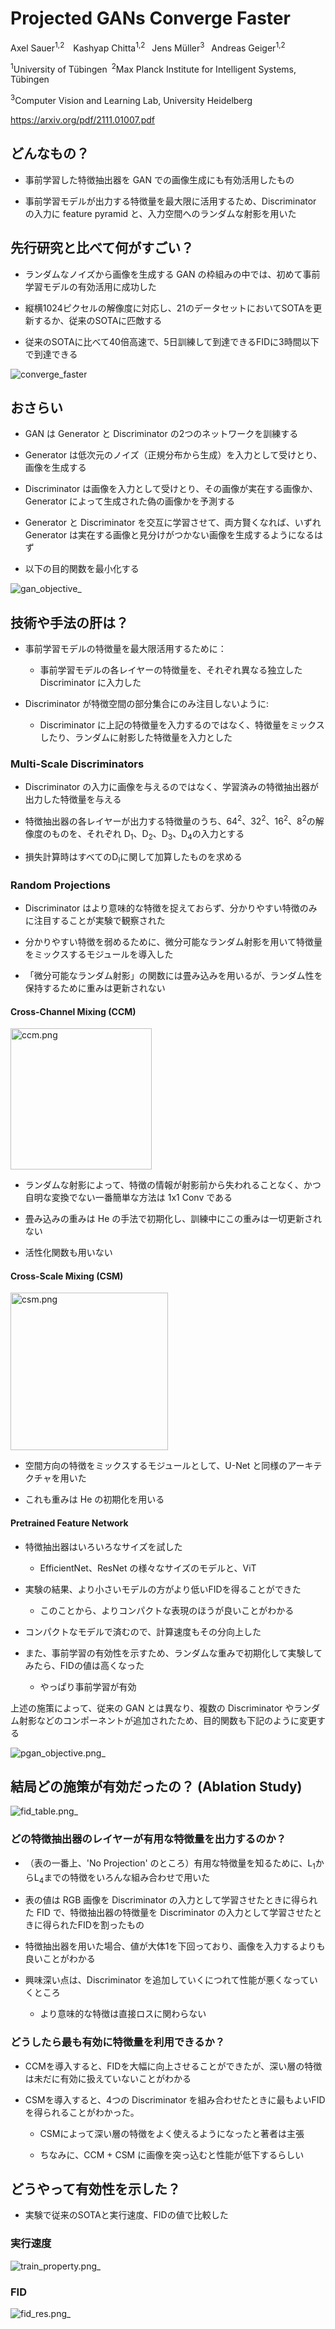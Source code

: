 # Projected GANs Converge Faster

Axel Sauer<sup>1,2</sup>&emsp;Kashyap Chitta<sup>1,2</sup>&ensp;  Jens Müller<sup>3</sup>&ensp;  Andreas Geiger<sup>1,2</sup> 

<sup>1</sup>University of Tübingen&ensp;<sup>2</sup>Max Planck Institute for Intelligent Systems, Tübingen  

<sup>3</sup>Computer Vision and Learning Lab, University Heidelberg

https://arxiv.org/pdf/2111.01007.pdf

## どんなもの？

- 事前学習した特徴抽出器を GAN での画像生成にも有効活用したもの

- 事前学習モデルが出力する特徴量を最大限に活用するため、Discriminator の入力に feature pyramid と、入力空間へのランダムな射影を用いた

## 先行研究と比べて何がすごい？

- ランダムなノイズから画像を生成する GAN の枠組みの中では、初めて事前学習モデルの有効活用に成功した

- 縦横1024ピクセルの解像度に対応し、21のデータセットにおいてSOTAを更新するか、従来のSOTAに匹敵する

- 従来のSOTAに比べて40倍高速で、5日訓練して到達できるFIDに3時間以下で到達できる

<img src="converge_faster.png" title="" alt="converge_faster" data-align="center">

## おさらい

- GAN は Generator と Discriminator の2つのネットワークを訓練する

- Generator は低次元のノイズ（正規分布から生成）を入力として受けとり、画像を生成する

- Discriminator は画像を入力として受けとり、その画像が実在する画像か、Generator によって生成された偽の画像かを予測する

- Generator と Discriminator を交互に学習させて、両方賢くなれば、いずれ Generator は実在する画像と見分けがつかない画像を生成するようになるはず

- 以下の目的関数を最小化する

<img src="gan-objective.png" title="" alt="gan_objective_" data-align="center">

## 技術や手法の肝は？

- 事前学習モデルの特徴量を最大限活用するために：
  
  - 事前学習モデルの各レイヤーの特徴量を、それぞれ異なる独立した Discriminator に入力した

- Discriminator が特徴空間の部分集合にのみ注目しないように:
  
  - Discriminator に上記の特徴量を入力するのではなく、特徴量をミックスしたり、ランダムに射影した特徴量を入力とした

### Multi-Scale Discriminators

- Discriminator の入力に画像を与えるのではなく、学習済みの特徴抽出器が出力した特徴量を与える

- 特徴抽出器の各レイヤーが出力する特徴量のうち、64<sup>2</sup>、32<sup>2</sup>、16<sup>2</sup>、8<sup>2</sup>の解像度のものを、それぞれ D<sub>1</sub>、D<sub>2</sub>、D<sub>3</sub>、D<sub>4</sub>の入力とする

- 損失計算時はすべてのD<sub>l</sub>に関して加算したものを求める

### Random Projections

- Discriminator はより意味的な特徴を捉えておらず、分かりやすい特徴のみに注目することが実験で観察された

- 分かりやすい特徴を弱めるために、微分可能なランダム射影を用いて特徴量をミックスするモジュールを導入した

- 「微分可能なランダム射影」の関数には畳み込みを用いるが、ランダム性を保持するために重みは更新されない

#### Cross-Channel Mixing (CCM)

<img title="" src="ccm.png" alt="ccm.png" data-align="center" width="226">

- ランダムな射影によって、特徴の情報が射影前から失われることなく、かつ自明な変換でない一番簡単な方法は 1x1 Conv である

- 畳み込みの重みは He の手法で初期化し、訓練中にこの重みは一切更新されない

- 活性化関数も用いない

#### Cross-Scale Mixing (CSM)

<img title="" src="csm.png" alt="csm.png" data-align="center" width="252">

- 空間方向の特徴をミックスするモジュールとして、U-Net と同様のアーキテクチャを用いた

- これも重みは He の初期化を用いる

#### Pretrained Feature Network

- 特徴抽出器はいろいろなサイズを試した
  
  - EfficientNet、ResNet の様々なサイズのモデルと、ViT

- 実験の結果、より小さいモデルの方がより低いFIDを得ることができた
  
  - このことから、よりコンパクトな表現のほうが良いことがわかる

- コンパクトなモデルで済むので、計算速度もその分向上した

- また、事前学習の有効性を示すため、ランダムな重みで初期化して実験してみたら、FIDの値は高くなった
  
  - やっぱり事前学習が有効



上述の施策によって、従来の GAN とは異なり、複数の Discriminator やランダム射影などのコンポーネントが追加されたため、目的関数も下記のように変更する

<img src="pgan_objective.png" title="" alt="pgan_objective.png_" data-align="center">

## 結局どの施策が有効だったの？ (Ablation Study)

<img src="fid_table.png" title="" alt="fid_table.png_" data-align="center">

### どの特徴抽出器のレイヤーが有用な特徴量を出力するのか？

- （表の一番上、'No Projection' のところ）有用な特徴量を知るために、L<sub>1</sub>からL<sub>4</sub>までの特徴をいろんな組み合わせで用いた

- 表の値は RGB 画像を Discriminator の入力として学習させたときに得られた FID で、特徴抽出器の特徴量を Discriminator の入力として学習させたときに得られたFIDを割ったもの

- 特徴抽出器を用いた場合、値が大体1を下回っており、画像を入力するよりも良いことがわかる

- 興味深い点は、Discriminator を追加していくにつれて性能が悪くなっていくところ
  
  - より意味的な特徴は直接ロスに関わらない



### どうしたら最も有効に特徴量を利用できるか？

- CCMを導入すると、FIDを大幅に向上させることができたが、深い層の特徴は未だに有効に扱えていないことがわかる

- CSMを導入すると、4つの Discriminator を組み合わせたときに最もよいFIDを得られることがわかった。
  
  - CSMによって深い層の特徴をよく使えるようになったと著者は主張
  
  - ちなみに、CCM + CSM に画像を突っ込むと性能が低下するらしい



## どうやって有効性を示した？

- 実験で従来のSOTAと実行速度、FIDの値で比較した



### 実行速度

<img src="train_prop.png" title="" alt="train_property.png_" data-align="center">

### FID

![fid_res.png_](fid_res.png)